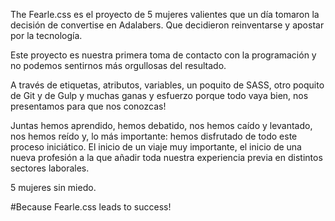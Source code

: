 The Fearle.css es el proyecto de 5 mujeres valientes que un día tomaron la decisión de convertise en Adalabers. Que decidieron reinventarse y apostar por la tecnología.

Este proyecto es nuestra primera toma de contacto con la programación y no podemos sentirnos más orgullosas del resultado.

A través de etiquetas, atributos, variables, un poquito de SASS, otro poquito de Git y de Gulp y muchas ganas y esfuerzo porque todo vaya bien, nos presentamos para que nos conozcas!

Juntas hemos aprendido, hemos debatido, nos hemos caído y levantado, nos hemos reído y, lo más importante: hemos disfrutado de todo este proceso iniciático. El inicio de un viaje muy importante, el inicio de una nueva profesión a la que añadir toda nuestra experiencia previa en distintos sectores laborales.

5 mujeres sin miedo.

#Because Fearle.css leads to success!
